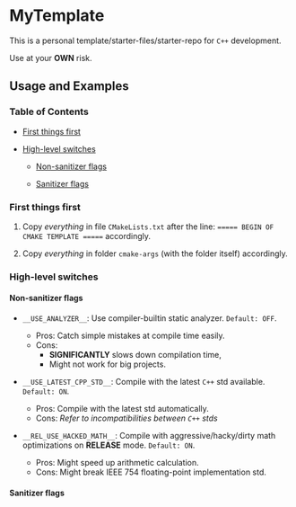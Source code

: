 # MyTemplate

This is a personal template/starter-files/starter-repo for `C++` development.

Use at your **OWN** risk.

## Usage and Examples

### Table of Contents

- [First things first](#first-things-first)

- [High-level switches](#high-level-switches)

  - [Non-sanitizer flags](#non-sanitizer-flags)

  - [Sanitizer flags](#sanitizer-flags)

### First things first

1. Copy *everything* in file `CMakeLists.txt` after the line: `===== BEGIN OF CMAKE TEMPLATE =====` accordingly.

2. Copy *everything* in folder `cmake-args` (with the folder itself) accordingly.

### High-level switches

#### Non-sanitizer flags

- `__USE_ANALYZER__`: Use compiler-builtin static analyzer. `Default: OFF`.
  - Pros: Catch simple mistakes at compile time easily.
  - Cons: 
    - **SIGNIFICANTLY** slows down compilation time, 
    - Might not work for big projects. 

- `__USE_LATEST_CPP_STD__`: Compile with the latest `C++` std available. `Default: ON`.
  - Pros: Compile with the latest std automatically.
  - Cons: *Refer to incompatibilities between `C++` stds*

- `__REL_USE_HACKED_MATH__`: Compile with aggressive/hacky/dirty math optimizations on **RELEASE** mode. `Default: ON`.
  - Pros: Might speed up arithmetic calculation.
  - Cons: Might break IEEE 754 floating-point implementation std.

#### Sanitizer flags









